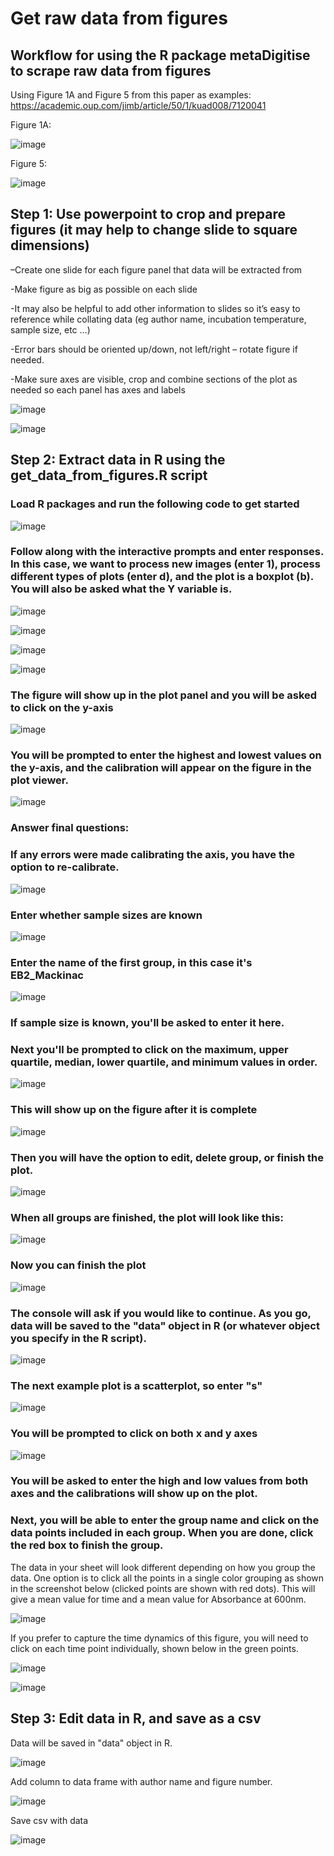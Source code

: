 # Get raw data from figures

## Workflow for using the R package metaDigitise to scrape raw data from figures

Using Figure 1A and Figure 5 from this paper as examples: https://academic.oup.com/jimb/article/50/1/kuad008/7120041

Figure 1A:

![image](https://github.com/lgschaer/get-data-from-figures/assets/47119257/7000b08f-3680-4cc5-b5f4-ab017e12fe35)

Figure 5: 

![image](https://github.com/lgschaer/get-data-from-figures/assets/47119257/4c588434-0982-4cd7-ad70-cfa28dfcefc7)

## Step 1: Use powerpoint to crop and prepare figures (it may help to change slide to square dimensions)

–Create one slide for each figure panel that data will be extracted from

-Make figure as big as possible on each slide

-It may also be helpful to add other information to slides so it’s easy to reference while collating data (eg author name, incubation temperature, sample size, etc …)

-Error bars should be oriented up/down, not left/right – rotate figure if needed.

-Make sure axes are visible, crop and combine sections of the plot as needed so each panel has axes and labels

![image](https://github.com/lgschaer/get-data-from-figures/assets/47119257/a91013be-53a9-4079-b657-be009a60dad6)

![image](https://github.com/lgschaer/get-data-from-figures/assets/47119257/3349018f-fd75-4c31-bf0a-ca59d7d1414f)

## Step 2: Extract data in R using the get_data_from_figures.R script

### Load R packages and run the following code to get started

![image](https://github.com/lgschaer/get-data-from-figures/assets/47119257/66341682-3a03-4620-86c6-10692e2db43a)

### Follow along with the interactive prompts and enter responses. In this case, we want to process new images (enter 1), process different types of plots (enter d), and the plot is a boxplot (b). You will also be asked what the Y variable is.

![image](https://github.com/lgschaer/get-data-from-figures/assets/47119257/45c052b8-1dd6-45b0-8e5d-e12fd05836f5)

![image](https://github.com/lgschaer/get-data-from-figures/assets/47119257/11df3c29-0762-430a-9aca-6758bbedb907)

![image](https://github.com/lgschaer/get-data-from-figures/assets/47119257/410a039b-d23c-4b5e-a6ba-6b47d43c2f8a)

![image](https://github.com/lgschaer/get-data-from-figures/assets/47119257/a8525c76-6afe-4ab3-94e1-9ee20076f5f8)

### The figure will show up in the plot panel and you will be asked to click on the y-axis 

![image](https://github.com/lgschaer/get-data-from-figures/assets/47119257/49ffcc22-adcb-47c7-bcb5-f7455b2b3b38)

### You will be prompted to enter the highest and lowest values on the y-axis, and the calibration will appear on the figure in the plot viewer.

![image](https://github.com/lgschaer/get-data-from-figures/assets/47119257/fa440f80-6018-4ae7-b11a-95430d912c8a)

### Answer final questions:

### If any errors were made calibrating the axis, you have the option to re-calibrate.

![image](https://github.com/lgschaer/get-data-from-figures/assets/47119257/60b045cf-b892-4d4f-bcda-b425e983e251)

### Enter whether sample sizes are known

![image](https://github.com/lgschaer/get-data-from-figures/assets/47119257/cf25e596-0c83-40db-bbc0-44cf3eb7e46e)

### Enter the name of the first group, in this case it's EB2_Mackinac

![image](https://github.com/lgschaer/get-data-from-figures/assets/47119257/d179a75f-442f-414a-bec3-19837a832326)

### If sample size is known, you'll be asked to enter it here.
### Next you'll be prompted to click on the maximum, upper quartile, median, lower quartile, and minimum values in order. 

![image](https://github.com/lgschaer/get-data-from-figures/assets/47119257/5c85c0f2-25ed-4093-b652-ae30fbea68f7)

### This will show up on the figure after it is complete

![image](https://github.com/lgschaer/get-data-from-figures/assets/47119257/aad0970d-df13-4d75-b076-1cafdda7e212)

### Then you will have the option to edit, delete group, or finish the plot. 

![image](https://github.com/lgschaer/get-data-from-figures/assets/47119257/e6a810c3-a3f8-4813-8494-0961cdcd688b)

### When all groups are finished, the plot will look like this:

![image](https://github.com/lgschaer/get-data-from-figures/assets/47119257/568bd725-d374-4df5-a83d-e1b9950b22b7)

### Now you can finish the plot

![image](https://github.com/lgschaer/get-data-from-figures/assets/47119257/42f0c9d3-f4a4-4ef2-b2df-026db345a269)

### The console will ask if you would like to continue. As you go, data will be saved to the "data" object in R (or whatever object you specify in the R script).

![image](https://github.com/lgschaer/get-data-from-figures/assets/47119257/3644fb30-a55f-495d-b27f-d6c1d1876a55)

### The next example plot is a scatterplot, so enter "s"

![image](https://github.com/lgschaer/get-data-from-figures/assets/47119257/a957fe29-48e5-455f-9d86-18e290c3ed6b)

### You will be prompted to click on both x and y axes

![image](https://github.com/lgschaer/get-data-from-figures/assets/47119257/6ab1a2dc-5c8f-4330-a140-1e4c8f9e29ad)


### You will be asked to enter the high and low values from both axes and the calibrations will show up on the plot.

### Next, you will be able to enter the group name and click on the data points included in each group. When you are done, click the red box to finish the group. 

The data in your sheet will look different depending on how you group the data. One option is to click all the points in a single color grouping as shown in the screenshot below (clicked points are shown with red dots). This will give a mean value for time and a mean value for Absorbance at 600nm.

![image](https://github.com/lgschaer/get-data-from-figures/assets/47119257/96145464-8069-4a45-a396-71a1288dbb61)

If you prefer to capture the time dynamics of this figure, you will need to click on each time point individually, shown below in the green points.

![image](https://github.com/lgschaer/get-data-from-figures/assets/47119257/c05e4dba-0315-4800-9ef0-69a17f228355)


![image](https://github.com/lgschaer/get-data-from-figures/assets/47119257/8bc757d8-b2be-4374-9012-5a5d6e7c1f28)


## Step 3: Edit data in R, and save as a csv

Data will be saved in "data" object in R. 

![image](https://github.com/lgschaer/get-data-from-figures/assets/47119257/6ed94c50-f484-4f53-be71-4a7a9180f56d)


Add column to data frame with author name and figure number.

![image](https://github.com/lgschaer/get-data-from-figures/assets/47119257/13666ca1-98cb-4d5a-8ec3-4ccc1f42a197)

Save csv with data

![image](https://github.com/lgschaer/get-data-from-figures/assets/47119257/b169cf4e-336a-47db-9f53-7a77f3991161)

